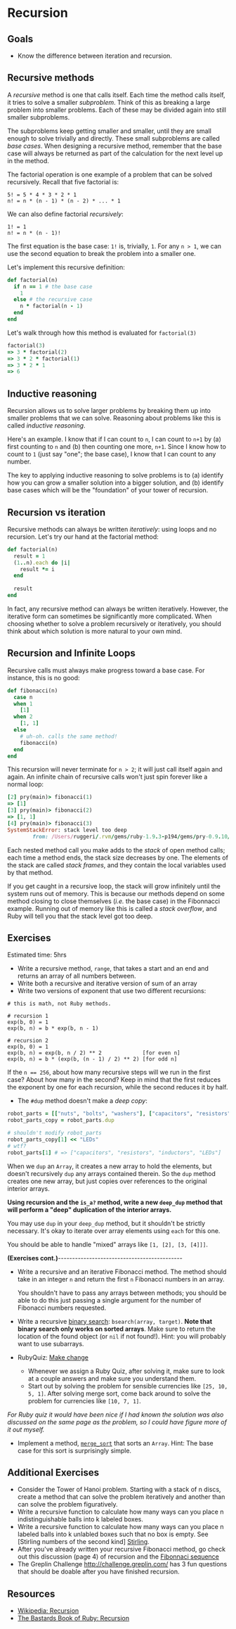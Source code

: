 # Recursion

## Goals

* Know the difference between iteration and recursion.

## Recursive methods

A *recursive* method is one that calls itself. Each time the method
calls itself, it tries to solve a smaller *subproblem*. Think of this
as breaking a large problem into smaller problems. Each of these may
be divided again into still smaller subproblems.

The subproblems keep getting smaller and smaller, until they are small
enough to solve trivially and directly. These small subproblems are
called *base cases*. When designing a recursive method, remember that
the base case will always be returned as part of the calculation for the
next level up in the method.

The factorial operation is one example of a problem that can be solved
recursively. Recall that five factorial is:

    5! = 5 * 4 * 3 * 2 * 1
    n! = n * (n - 1) * (n - 2) * ... * 1

We can also define factorial *recursively*:

    1! = 1
    n! = n * (n - 1)!

The first equation is the base case: `1!` is, trivially, `1`. For any
`n > 1`, we can use the second equation to break the problem into a
smaller one.

Let's implement this recursive definition:

```ruby
def factorial(n)
  if n == 1 # the base case
    1
  else # the recursive case
    n * factorial(n - 1)
  end
end
```

Let's walk through how this method is evaluated for `factorial(3)`

```ruby
factorial(3)
=> 3 * factorial(2)
=> 3 * 2 * factorial(1)
=> 3 * 2 * 1
=> 6
```

## Inductive reasoning

Recursion allows us to solve larger problems by breaking them up into
smaller problems that we can solve. Reasoning about problems like this
is called *inductive reasoning*.

Here's an example. I know that if I can count to `n`, I can count to
`n+1` by (a) first counting to `n` and (b) then counting one more,
`n+1`. Since I know how to count to `1` (just say "one"; the base
case), I know that I can count to any number.

The key to applying inductive reasoning to solve problems is to (a)
identify how you can grow a smaller solution into a bigger solution,
and (b) identify base cases which will be the "foundation" of your
tower of recursion.

## Recursion vs iteration

Recursive methods can always be written *iteratively*: using loops
and no recursion. Let's try our hand at the factorial method:

```ruby
def factorial(n)
  result = 1
  (1..n).each do |i|
    result *= i
  end
  
  result
end
```

In fact, any recursive method can always be written
iteratively. However, the iterative form can sometimes be
significantly more complicated. When choosing whether to solve a
problem recursively or iteratively, you should think about which
solution is more natural to your own mind.

## Recursion and Infinite Loops

Recursive calls must always make progress toward a base case. For
instance, this is no good:

```ruby
def fibonacci(n)
  case n
  when 1
    [1]
  when 2
    [1, 1]
  else
    # uh-oh. calls the same method!
    fibonacci(n)
  end
end
```

This recursion will never terminate for `n > 2`; it will just call
itself again and again. An infinite chain of recursive calls won't
just spin forever like a normal loop:

```ruby
[2] pry(main)> fibonacci(1)
=> [1]
[3] pry(main)> fibonacci(2)
=> [1, 1]
[4] pry(main)> fibonacci(3)
SystemStackError: stack level too deep
        from: /Users/ruggeri/.rvm/gems/ruby-1.9.3-p194/gems/pry-0.9.10/lib/pry/pry_instance.rb:275
```

Each nested method call you make adds to the *stack* of open method
calls; each time a method ends, the stack size decreases by one. The
elements of the stack are called *stack frames*, and they contain the
local variables used by that method.

If you get caught in a recursive loop, the stack will grow infinitely
until the system runs out of memory. This is because our methods depend 
on some method closing to close themselves (*i.e.* the base case) in the
Fibonnacci example. Running out of memory like this is called a *stack
overflow*, and Ruby will tell you that the stack level got too deep.

## Exercises

Estimated time: 5hrs

* Write a recursive method, `range`, that takes a start and an end and
  returns an array of all numbers between.
* Write both a recursive and iterative version of sum of an array
* Write two versions of exponent that use two different recursions:

```
# this is math, not Ruby methods.

# recursion 1
exp(b, 0) = 1
exp(b, n) = b * exp(b, n - 1)

# recursion 2
exp(b, 0) = 1
exp(b, n) = exp(b, n / 2) ** 2             [for even n]
exp(b, n) = b * (exp(b, (n - 1) / 2) ** 2) [for odd n]
```

If the `n == 256`, about how many recursive steps will we run in the
first case? About how many in the second? Keep in mind that the first
reduces the exponent by one for each recursion, while the second
reduces it by half.

* The `#dup` method doesn't make a *deep copy*:

```ruby
robot_parts = [["nuts", "bolts", "washers"], ["capacitors", "resistors", "inductors"]]
robot_parts_copy = robot_parts.dup

# shouldn't modify robot_parts
robot_parts_copy[1] << "LEDs"
# wtf?
robot_parts[1] # => ["capacitors", "resistors", "inductors", "LEDs"]
```

When we `dup` an `Array`, it creates a new array to hold the elements,
but doesn't recursively `dup` any arrays contained therein. So the
`dup` method creates one new array, but just copies over references to
the original interior arrays.

**Using recursion and the `is_a?` method, write a new `deep_dup`
method that will perform a "deep" duplication of the interior
arrays.**

You may use `dup` in your `deep_dup` method, but it shouldn't be
strictly necessary. It's okay to iterate over array elements using
`each` for this one.

You should be able to handle "mixed" arrays like `[1, [2], [3, [4]]]`.

**(Exercises cont.)**--------------------------------------------

* Write a recursive and an iterative Fibonacci method. The method
  should take in an integer `n` and return the first `n` Fibonacci
  numbers in an array.
  
  You shouldn't have to pass any arrays between methods; you should be
  able to do this just passing a single argument for the number of
  Fibonacci numbers requested.
* Write a recursive [binary search][wiki-binary-search]:
  `bsearch(array, target)`. **Note that binary search only works on
  sorted arrays**. Make sure to return the location of the found
  object (or `nil` if not found!). Hint: you will probably want to use
  subarrays.
* RubyQuiz: [Make change](http://www.rubyquiz.com/quiz154.html)
  * Whenever we assign a Ruby Quiz, after solving it, make sure to
    look at a couple answers and make sure you understand them.
  * Start out by solving the problem for sensible currencies like
    `[25, 10, 5, 1]`. After solving merge sort, come back around to
    solve the problem for currencies like `[10, 7, 1]`.


*For Ruby quiz it would have been nice if I had known the solution was also discussed on the same
page as the problem, so I could have figure more of it out myself.*

* Implement a method, [`merge_sort`][wiki-merge-sort] that sorts an `Array`. Hint: The base case for
  this sort is surprisingly simple. 

[wiki-binary-search]: http://en.wikipedia.org/wiki/Binary_search
[wiki-merge-sort]: http://en.wikipedia.org/wiki/Merge_sort

## Additional Exercises

* Consider the Tower of Hanoi problem. Starting with a stack of n discs, create a method that can solve the problem iteratively and another than can solve the problem figuratively.
* Write a recursive function to calculate how many ways can you place n indistinguishable balls into k labeled boxes.
* Write a recursive function to calculate how many ways can you place n labeled balls into k unlabled boxes such that no box is empty. See [Stirling numbers of the second kind] [Stirling].
* After you've already written your recursive Fibonacci method, go check out this discussion (page 4) of recursion and the [Fibonnaci sequence][Fib-Recursion] 
* The Greplin Challenge http://challenge.greplin.com/ has 3 fun questions that should be doable after you have finished recursion.

## Resources

* [Wikipedia: Recursion][wiki-recursion]
* [The Bastards Book of Ruby: Recursion][bastard-recursion]

[wiki-recursion]: http://en.wikipedia.org/wiki/Recursion_(computer_science)
[bastard-recursion]: http://ruby.bastardsbook.com/chapters/recursion/
[Stirling]: http://en.wikipedia.org/wiki/Stirling_numbers_of_the_second_kind
[Fib-Recursion]: http://courses.csail.mit.edu/6.01/spring07/lectures/lecture4.pdf
